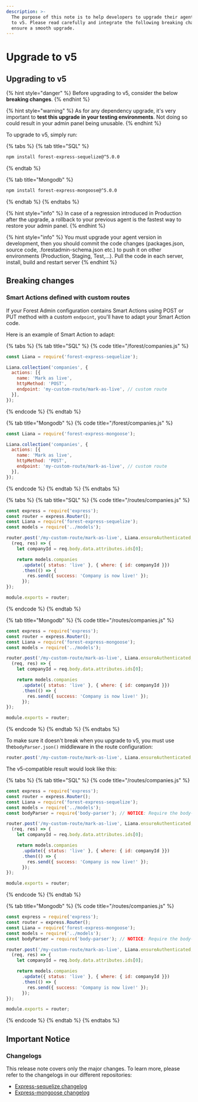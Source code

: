 ```yaml
---
description: >-
  The purpose of this note is to help developers to upgrade their agent from v4
  to v5. Please read carefully and integrate the following breaking changes to
  ensure a smooth upgrade.​
---
```


# Upgrade to v5

## Upgrading to v5

{% hint style="danger" %}
Before upgrading to v5, consider the below **breaking changes**.
{% endhint %}

{% hint style="warning" %}
As for any dependency upgrade, it's very important to **test this upgrade** **in your testing environments**. Not doing so could result in your admin panel being unusable.
{% endhint %}

To upgrade to v5, simply run:

{% tabs %}
{% tab title="SQL" %}
```bash
npm install forest-express-sequelize@^5.0.0
```
{% endtab %}

{% tab title="Mongodb" %}
```bash
npm install forest-express-mongoose@^5.0.0
```
{% endtab %}
{% endtabs %}

{% hint style="info" %}
In case of a regression introduced in Production after the upgrade, a rollback to your previous agent is the fastest way to restore your admin panel.
{% endhint %}

{% hint style="info" %}
You must upgrade your agent version in development, then you should commit the code changes (packages.json, source code, .forestadmin-schema.json etc.) to push it on other environments (Production, Staging, Test,...). Pull the code in each server, install, build and restart server
{% endhint %}

## Breaking changes

### Smart Actions defined with custom routes

If your Forest Admin configuration contains Smart Actions using POST or PUT method with a custom `endpoint`, you'll have to adapt your Smart Action code.

Here is an example of Smart Action to adapt:

{% tabs %}
{% tab title="SQL" %}
{% code title="/forest/companies.js" %}
```javascript
const Liana = require('forest-express-sequelize');

Liana.collection('companies', {
  actions: [{
    name: 'Mark as live',
    httpMethod: 'POST',
    endpoint: 'my-custom-route/mark-as-live', // custom route
  }],
});
```
{% endcode %}
{% endtab %}

{% tab title="Mongodb" %}
{% code title="/forest/companies.js" %}
```javascript
const Liana = require('forest-express-mongoose');

Liana.collection('companies', {
  actions: [{
    name: 'Mark as live',
    httpMethod: 'POST',
    endpoint: 'my-custom-route/mark-as-live', // custom route
  }],
});
```
{% endcode %}
{% endtab %}
{% endtabs %}

{% tabs %}
{% tab title="SQL" %}
{% code title="/routes/companies.js" %}
```javascript
const express = require('express');
const router = express.Router();
const Liana = require('forest-express-sequelize');
const models = require('../models');

router.post('/my-custom-route/mark-as-live', Liana.ensureAuthenticated,
  (req, res) => {
    let companyId = req.body.data.attributes.ids[0];

    return models.companies
      .update({ status: 'live' }, { where: { id: companyId }})
      .then(() => {
        res.send({ success: 'Company is now live!' });
      });
});

module.exports = router;
```
{% endcode %}
{% endtab %}

{% tab title="Mongodb" %}
{% code title="/routes/companies.js" %}
```javascript
const express = require('express');
const router = express.Router();
const Liana = require('forest-express-mongoose');
const models = require('../models');

router.post('/my-custom-route/mark-as-live', Liana.ensureAuthenticated,
  (req, res) => {
    let companyId = req.body.data.attributes.ids[0];

    return models.companies
      .update({ status: 'live' }, { where: { id: companyId }})
      .then(() => {
        res.send({ success: 'Company is now live!' });
      });
});

module.exports = router;
```
{% endcode %}
{% endtab %}
{% endtabs %}

To make sure it doesn't break when you upgrade to v5, you must use the`bodyParser.json()` middleware in the route configuration:

```javascript
router.post('/my-custom-route/mark-as-live', Liana.ensureAuthenticated, bodyParser.json(),
```

The v5-compatible result would look like this:

{% tabs %}
{% tab title="SQL" %}
{% code title="/routes/companies.js" %}
```javascript
const express = require('express');
const router = express.Router();
const Liana = require('forest-express-sequelize');
const models = require('../models');
const bodyParser = require('body-parser'); // NOTICE: Require the body-parser dependency.

router.post('/my-custom-route/mark-as-live', Liana.ensureAuthenticated, bodyParser.json(),
  (req, res) => {
    let companyId = req.body.data.attributes.ids[0];

    return models.companies
      .update({ status: 'live' }, { where: { id: companyId }})
      .then(() => {
        res.send({ success: 'Company is now live!' });
      });
});

module.exports = router;
```
{% endcode %}
{% endtab %}

{% tab title="Mongodb" %}
{% code title="/routes/companies.js" %}
```javascript
const express = require('express');
const router = express.Router();
const Liana = require('forest-express-mongoose');
const models = require('../models');
const bodyParser = require('body-parser'); // NOTICE: Require the body-parser dependency.

router.post('/my-custom-route/mark-as-live', Liana.ensureAuthenticated, bodyParser.json(),
  (req, res) => {
    let companyId = req.body.data.attributes.ids[0];

    return models.companies
      .update({ status: 'live' }, { where: { id: companyId }})
      .then(() => {
        res.send({ success: 'Company is now live!' });
      });
});

module.exports = router;
```
{% endcode %}
{% endtab %}
{% endtabs %}

## Important Notice

### Changelogs

This release note covers only the major changes. To learn more, please refer to the changelogs in our different repositories:

* [Express-sequelize changelog](https://github.com/ForestAdmin/forest-express-sequelize/blob/master/CHANGELOG.md#release-500---2019-10-31)
* [Express-mongoose changelog](https://github.com/ForestAdmin/forest-express-mongoose/blob/master/CHANGELOG.md#release-500---2019-10-31)

